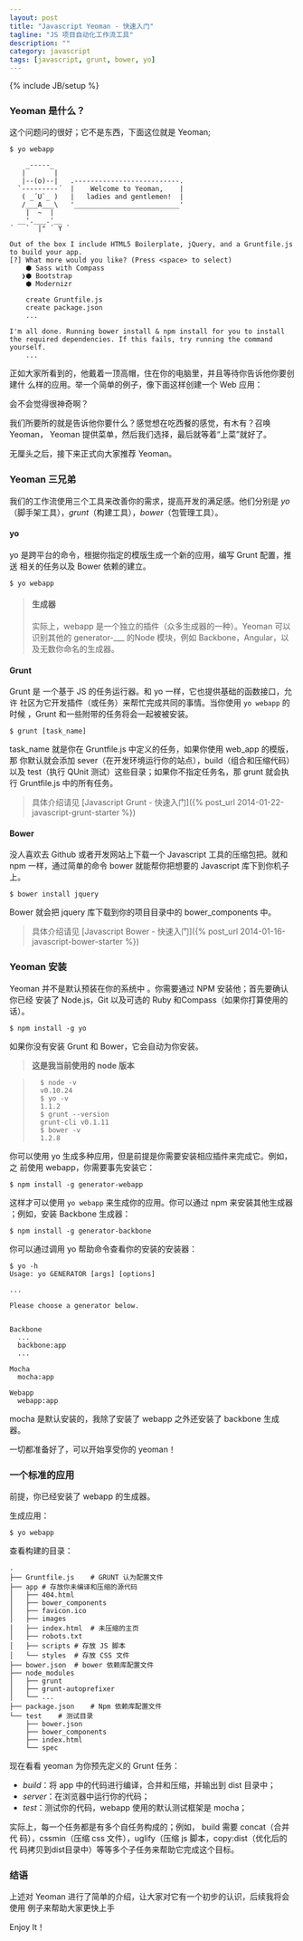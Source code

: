 ```yaml
---
layout: post
title: "Javascript Yeoman - 快速入门"
tagline: "JS 项目自动化工作流工具"
description: ""
category: javascript
tags: [javascript, grunt, bower, yo]
---
```

{% include JB/setup %}

### Yeoman 是什么？

这个问题问的很好；它不是东西，下面这位就是 Yeoman;

    $ yo webapp

        _-----_
       |       |
       |--(o)--|   .--------------------------.
      `---------´  |    Welcome to Yeoman,    |
       ( _´U`_ )   |   ladies and gentlemen!  |
       /___A___\   '__________________________'
        |  ~  |
      __'.___.'__
    ´   `  |° ´ Y `

    Out of the box I include HTML5 Boilerplate, jQuery, and a Gruntfile.js to build your app.
    [?] What more would you like? (Press <space> to select)
        ⬢ Sass with Compass
       ❯⬢ Bootstrap
        ⬢ Modernizr

        create Gruntfile.js
        create package.json
        ...

    I'm all done. Running bower install & npm install for you to install the required dependencies. If this fails, try running the command yourself.
        ...

正如大家所看到的，他戴着一顶高帽，住在你的电脑里，并且等待你告诉他你要创建什
么样的应用。举一个简单的例子，像下面这样创建一个 Web 应用：

会不会觉得很神奇啊？

我们所要所的就是告诉他你要什么？感觉想在吃西餐的感觉，有木有？召唤 Yeoman，
Yeoman 提供菜单，然后我们选择，最后就等着“上菜”就好了。

无厘头之后，接下来正式向大家推荐 Yeoman。


### Yeoman 三兄弟

我们的工作流使用三个工具来改善你的需求，提高开发的满足感。他们分别是
*yo* （脚手架工具），*grunt*（构建工具），*bower*（包管理工具）。

#### yo

yo 是跨平台的命令，根据你指定的模版生成一个新的应用，编写 Grunt 配置，推送
相关的任务以及 Bower 依赖的建立。

    $ yo webapp

> #### 生成器
>
> 实际上，webapp 是一个独立的插件（众多生成器的一种）。Yeoman 可以识别其他的
> generator-___ 的Node 模块，例如 Backbone，Angular，以及无数你命名的生成器。

#### Grunt

Grunt 是 一个基于 JS 的任务运行器。和 yo 一样，它也提供基础的函数接口，允许
社区为它开发插件（或任务）来帮忙完成共同的事情。当你使用 `yo webapp` 的时候
，Grunt 和一些附带的任务将会一起被被安装。

    $ grunt [task_name]

task_name 就是你在 Gruntfile.js 中定义的任务，如果你使用 web_app 的模版，那
你默认就会添加 sever（在开发环境运行你的站点），build（组合和压缩代码）以及
test（执行 QUnit 测试）这些目录；如果你不指定任务名，那 grunt 就会执行 
Gruntfile.js 中的所有任务。

> 具体介绍请见 [Javascript Grunt - 快速入门]({% post_url 2014-01-22-javascript-grunt-starter %})

#### Bower

没人喜欢去 Github 或者开发网站上下载一个 Javascript 工具的压缩包把。就和 npm
一样，通过简单的命令 bower 就能帮你把想要的 Javascript 库下到你机子上。

    $ bower install jquery

Bower 就会把 jquery 库下载到你的项目目录中的 bower_components 中。

> 具体介绍请见 [Javascript Bower - 快速入门]({% post_url 2014-01-16-javascript-bower-starter %})

### Yeoman 安装

Yeoman 并不是默认预装在你的系统中 。你需要通过 NPM 安装他；首先要确认你已经
安装了 Node.js，Git 以及可选的 Ruby 和Compass（如果你打算使用的话）。

    $ npm install -g yo

如果你没有安装 Grunt 和 Bower，它会自动为你安装。

> **这是我当前使用的 node 版本**

>       $ node -v
>       v0.10.24
>       $ yo -v
>       1.1.2
>       $ grunt --version
>       grunt-cli v0.1.11
>       $ bower -v
>       1.2.8

你可以使用 yo 生成多种应用，但是前提是你需要安装相应插件来完成它。例如，之
前使用 webapp，你需要事先安装它：

    $ npm install -g generator-webapp

这样才可以使用 `yo webapp` 来生成你的应用。你可以通过 npm 来安装其他生成器
；例如，安装 Backbone 生成器：

    $ npm install -g generator-backbone

你可以通过调用 yo 帮助命令查看你的安装的安装器：

    $ yo -h
    Usage: yo GENERATOR [args] [options]

    ...

    Please choose a generator below.


    Backbone
      ...
      backbone:app
      ...

    Mocha
      mocha:app

    Webapp
      webapp:app

mocha 是默认安装的，我除了安装了 webapp 之外还安装了 backbone 生成器。

一切都准备好了，可以开始享受你的 yeoman！

### 一个标准的应用

前提，你已经安装了 webapp 的生成器。

生成应用：

    $ yo webapp

查看构建的目录：

    .
    ├── Gruntfile.js    # GRUNT 认为配置文件
    ├── app # 存放你未编译和压缩的源代码
    │   ├── 404.html
    │   ├── bower_components
    │   ├── favicon.ico
    │   ├── images
    │   ├── index.html  # 未压缩的主页
    │   ├── robots.txt
    │   ├── scripts # 存放 JS 脚本
    │   └── styles  # 存放 CSS 文件
    ├── bower.json  # bower 依赖库配置文件
    ├── node_modules
    │   ├── grunt
    │   ├── grunt-autoprefixer
    │   └── ...
    ├── package.json    # Npm 依赖库配置文件
    └── test    # 测试目录
        ├── bower.json
        ├── bower_components
        ├── index.html
        └── spec

现在看看 yeoman 为你预先定义的 Grunt 任务：

+ *build*：将 app 中的代码进行编译，合并和压缩，并输出到 dist 目录中；
+ *server*：在浏览器中运行你的代码；
+ *test*：测试你的代码，webapp 使用的默认测试框架是 mocha；

实际上，每一个任务都是有多个自任务构成的；例如， build 需要 concat（合并代
码），cssmin（压缩 css 文件），uglify（压缩 js 脚本，copy:dist（优化后的代
码拷贝到dist目录中）等等多个子任务来帮助它完成这个目标。

### 结语

上述对 Yeoman 进行了简单的介绍，让大家对它有一个初步的认识，后续我将会使用
例子来帮助大家更快上手

Enjoy It！



